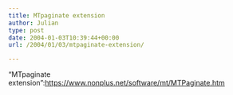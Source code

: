 ```yaml
---
title: MTpaginate extension
author: Julian
type: post
date: 2004-01-03T10:39:44+00:00
url: /2004/01/03/mtpaginate-extension/

---
```

&#8220;MTpaginate extension&#8221;:https://www.nonplus.net/software/mt/MTPaginate.htm